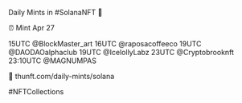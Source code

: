 Daily Mints in #SolanaNFT 🚀

⏰ Mint Apr 27

15UTC @BlockMaster_art
16UTC @raposacoffeeco
19UTC @DAODAOalphaclub
19UTC @IcelollyLabz
23UTC @Cryptobrooknft
23:10UTC @MAGNUMPAS

🔗 thunft.com/daily-mints/solana

#NFTCollections